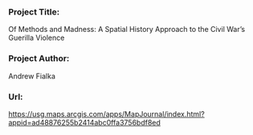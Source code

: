 ### Project Title:
Of Methods and Madness: A Spatial History Approach to the Civil War’s Guerilla Violence

### Project Author: 
Andrew Fialka

### Url: 
https://usg.maps.arcgis.com/apps/MapJournal/index.html?appid=ad48876255b2414abc0ffa3756bdf8ed
